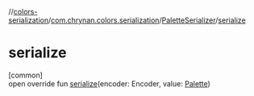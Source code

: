 //[colors-serialization](../../../index.md)/[com.chrynan.colors.serialization](../index.md)/[PaletteSerializer](index.md)/[serialize](serialize.md)

# serialize

[common]\
open override fun [serialize](serialize.md)(encoder: Encoder, value: [Palette](../../../../colors-palette/colors-palette/com.chrynan.colors.palette/-palette/index.md))
